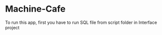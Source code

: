 # Machine-Cafe
To run this app, first you have to run SQL file from script folder in Interface project
